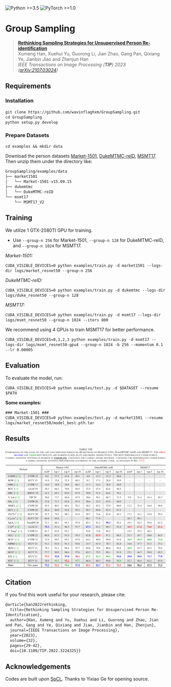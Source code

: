 ![Python >=3.5](https://img.shields.io/badge/Python->=3.5-blue.svg)
![PyTorch >=1.0](https://img.shields.io/badge/PyTorch->=1.0-yellow.svg)

# Group Sampling

> **[Rethinking Sampling Strategies for Unsupervised Person Re-identification](https://doi.org/10.1109/TIP.2022.3224325)**<br>
> Xumeng Han, Xuehui Yu, Guorong Li, Jian Zhao, Gang Pan, Qixiang Ye, Jianbin Jiao and Zhenjun Han<br>
> *IEEE Transactions on Image Processing (**TIP**) 2023 ([arXiv:2107.03024](https://arxiv.org/abs/2107.03024))*<br>

## Requirements

### Installation

```shell
git clone https://github.com/wavinflaghxm/GroupSampling.git
cd GroupSampling
python setup.py develop
```

### Prepare Datasets

```shell
cd examples && mkdir data
```
Download the person datasets [Market-1501](https://drive.google.com/file/d/0B8-rUzbwVRk0c054eEozWG9COHM/view), [DukeMTMC-reID](https://arxiv.org/abs/1609.01775), [MSMT17](https://arxiv.org/abs/1711.08565).
Then unzip them under the directory like:
```
GroupSampling/examples/data
├── market1501
│   └── Market-1501-v15.09.15
├── dukemtmc
│   └── DukeMTMC-reID
└── msmt17
    └── MSMT17_V2
```

## Training

We utilize 1 GTX-2080TI GPU for training.

+ Use `--group-n 256` for Market-1501, `--group-n 128` for DukeMTMC-reID, and `--group-n 1024` for MSMT17.

*Market-1501:*
```
CUDA_VISIBLE_DEVICES=0 python examples/train.py -d market1501 --logs-dir logs/market_resnet50 --group-n 256
```

*DukeMTMC-reID:*
```
CUDA_VISIBLE_DEVICES=0 python examples/train.py -d dukemtmc --logs-dir logs/duke_resnet50 --group-n 128
```

*MSMT17:*
```
CUDA_VISIBLE_DEVICES=0 python examples/train.py -d msmt17 --logs-dir logs/msmt_resnet50 --group-n 1024 --iters 800
```

We recommend using 4 GPUs to train MSMT17 for better performance.
```
CUDA_VISIBLE_DEVICES=0,1,2,3 python examples/train.py -d msmt17 --logs-dir logs/msmt_resnet50-gpu4 --group-n 1024 -b 256 --momentum 0.1 --lr 0.00005
```

## Evaluation
To evaluate the model, run:
```
CUDA_VISIBLE_DEVICES=0 python examples/test.py -d $DATASET --resume $PATH
```
**Some examples:**
```
### Market-1501 ###
CUDA_VISIBLE_DEVICES=0 python examples/test.py -d market1501 --resume logs/market_resnet50/model_best.pth.tar
```


## Results
![results](figs/results.png)

## Citation

If you find this work useful for your research, please cite:
```
@article{han2022rethinking,
  title={Rethinking Sampling Strategies for Unsupervised Person Re-Identification}, 
  author={Han, Xumeng and Yu, Xuehui and Li, Guorong and Zhao, Jian and Pan, Gang and Ye, Qixiang and Jiao, Jianbin and Han, Zhenjun},
  journal={IEEE Transactions on Image Processing}, 
  year={2023},
  volume={32},
  pages={29-42},
  doi={10.1109/TIP.2022.3224325}}
```

## Acknowledgements

Codes are built upon [SpCL](https://github.com/yxgeee/SpCL). Thanks to Yixiao Ge for opening source.
